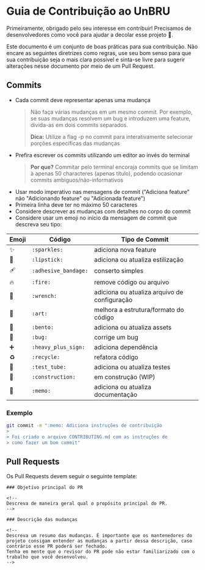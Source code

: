 # Guia de Contribuição ao UnBRU

Primeiramente, obrigado pelo seu interesse em contribuir! Precisamos de desenvolvedores como você para ajudar a decolar esse projeto 🚀.

Este documento é um conjunto de boas práticas para sua contribuição. Não encare as seguintes diretrizes como regras, use seu bom senso para que sua contribuição seja o mais clara possível e sinta-se livre para sugerir alterações nesse documento por meio de um Pull Request.

## Commits

- Cada commit deve representar apenas uma mudança
  > Não faça várias mudanças em um mesmo commit. Por exemplo, se suas mudanças resolvem um bug e introduzem uma feature, divida-as em dois commits separados.
  >
  > **Dica:** Utilize a flag -p no commit para interativamente selecionar porções específicas das mudanças
- Prefira escrever os commits utilizando um editor ao invés do terminal
  > **Por que?** Commitar pelo terminal encoraja commits que se limitam à apenas 50 characteres (apenas título), podendo ocasionar commits ambiguos/não-informativos
- Usar modo imperativo nas mensagens de commit ("Adiciona feature" não "Adicionando feature" ou "Adicionada feature")
- Primeira linha deve ter no máximo 50 caracteres
- Considere descrever as mudanças com detalhes no corpo do commit
- Considere usar um emoji no início da mensagem de commit que descreva seu tipo:

Emoji | Código | Tipo de Commit
------------ | ------------- | -------------
:sparkles: | `:sparkles:` | adiciona nova feature
:lipstick: | `:lipstick:` | adiciona ou atualiza estilização
:adhesive_bandage: | `:adhesive_bandage:` | conserto simples
:fire: | `:fire:` | remove código ou arquivo
:wrench: | `:wrench:` | adiciona ou atualiza arquivo de configuração
:art: | `:art:` | melhora a estrutura/formato do código
:bento: | `:bento:` | adiciona ou atualiza assets
:bug: | `:bug:` | corrige um bug
:heavy_plus_sign: | `:heavy_plus_sign:` | adiciona dependência
:recycle: | `:recycle:` | refatora código
:test_tube: | `:test_tube:` | adiciona ou atualiza testes
:construction: | `:construction:` | em construção (WIP)
:memo: | `:memo:` | adiciona ou atualiza documentação

### Exemplo
```bash
git commit -m ":memo: Adiciona instruções de contribuição
>
> Foi criado o arquivo CONTRIBUTING.md com as instruções de
> como fazer um bom commit"
``` 

## Pull Requests
Os Pull Requests devem seguir o seguinte template:
```
### Objetivo principal do PR

<!--
Descreva de maneira geral qual o propósito principal do PR.
-->

### Descrição das mudanças

<!--
Descreva um resumo das mudanças. É importante que os mantenedores do projeto consigam entender as mudanças a partir dessa descrição, caso contrário esse PR poderá ser fechado.
Tenha em mente que o revisor do PR pode não estar familiarizado com o trabalho que você desenvolveu.
-->
```
